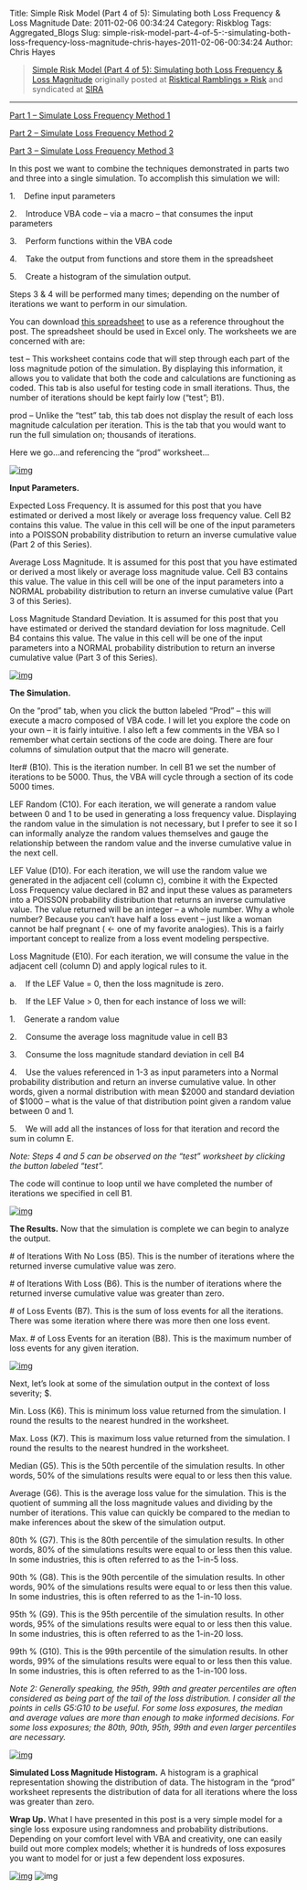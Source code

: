 Title: Simple Risk Model (Part 4 of 5):  Simulating both Loss Frequency & Loss Magnitude
Date: 2011-02-06 00:34:24
Category: Riskblog
Tags: Aggregated_Blogs
Slug: simple-risk-model-part-4-of-5-:-simulating-both-loss-frequency-loss-magnitude-chris-hayes-2011-02-06-00:34:24
Author: Chris Hayes

>[Simple Risk Model (Part 4 of 5):  Simulating both Loss Frequency & Loss Magnitude](http://risktical.com/2011/02/05/simple-risk-model-part-4-of-5-simulating-both-loss-frequency-loss-magnitude/) originally posted at [Risktical Ramblings » Risk](http://risktical.com) and syndicated at [SIRA](http://societyinforisk.org)
***
[Part 1 – Simulate Loss Frequency Method 1](http://risktical.wordpress.com/2010/10/25/simple-risk-model-part-1-of-5-simulate-loss-frequency-1/)

[Part 2 – Simulate Loss Frequency Method 2](http://risktical.wordpress.com/2010/11/01/simple-risk-model-part-2-of-5-simulate-loss-frequency-2/)

[Part 3 – Simulate Loss Frequency Method 3](http://risktical.wordpress.com/2010/12/22/simple-risk-model-part-3-of-5-simulate-loss-magnitude/)

In this post we want to combine the techniques demonstrated in parts two and three into a single simulation. To accomplish this simulation we will:

1.    Define input parameters

2.    Introduce VBA code – via a macro – that consumes the input parameters

3.    Perform functions within the VBA code

4.    Take the output from functions and store them in the spreadsheet

5.    Create a histogram of the simulation output.

Steps 3 & 4 will be performed many times; depending on the number of iterations we want to perform in our simulation.

You can download [this spreadsheet](https://docs.google.com/leaf?id=0Bz8cH-U2GOVTMmMyOTQ2ZTktM2VhZS00NGJkLThhYzAtMzkwM2JiZjNhZjNk&hl=en&authkey=CM71zP4D) to use as a reference throughout the post. The spreadsheet should be used in Excel only. The worksheets we are concerned with are:

test – This worksheet contains code that will step through each part of the loss magnitude potion of the simulation. By displaying this information, it allows you to validate that both the code and calculations are functioning as coded. This tab is also useful for testing code in small iterations. Thus, the number of iterations should be kept fairly low (“test”; B1).

prod – Unlike the “test” tab, this tab does not display the result of each loss magnitude calculation per iteration. This is the tab that you would want to run the full simulation on; thousands of iterations.

Here we go…and referencing the “prod” worksheet…

[![img](http://risktical.files.wordpress.com/2011/02/model_4_input.jpg?w=450 "model_4_input")](http://risktical.files.wordpress.com/2011/02/model_4_input.jpg)

**Input Parameters.**

Expected Loss Frequency. It is assumed for this post that you have estimated or derived a most likely or average loss frequency value. Cell B2 contains this value. The value in this cell will be one of the input parameters into a POISSON probability distribution to return an inverse cumulative value (Part 2 of this Series).

Average Loss Magnitude. It is assumed for this post that you have estimated or derived a most likely or average loss magnitude value. Cell B3 contains this value. The value in this cell will be one of the input parameters into a NORMAL probability distribution to return an inverse cumulative value (Part 3 of this Series).

Loss Magnitude Standard Deviation. It is assumed for this post that you have estimated or derived the standard deviation for loss magnitude. Cell B4 contains this value. The value in this cell will be one of the input parameters into a NORMAL probability distribution to return an inverse cumulative value (Part 3 of this Series).

[![img](http://risktical.files.wordpress.com/2011/02/model_4_output.jpg?w=450 "model_4_output")](http://risktical.files.wordpress.com/2011/02/model_4_output.jpg)

**The Simulation.**

On the “prod” tab, when you click the button labeled “Prod” – this will execute a macro composed of VBA code. I will let you explore the code on your own – it is fairly intuitive. I also left a few comments in the VBA so I remember what certain sections of the code are doing. There are four columns of simulation output that the macro will generate.

Iter\# (B10). This is the iteration number. In cell B1 we set the number of iterations to be 5000. Thus, the VBA will cycle through a section of its code 5000 times.

LEF Random (C10). For each iteration, we will generate a random value between 0 and 1 to be used in generating a loss frequency value. Displaying the random value in the simulation is not necessary, but I prefer to see it so I can informally analyze the random values themselves and gauge the relationship between the random value and the inverse cumulative value in the next cell.

LEF Value (D10). For each iteration, we will use the random value we generated in the adjacent cell (column c), combine it with the Expected Loss Frequency value declared in B2 and input these values as parameters into a POISSON probability distribution that returns an inverse cumulative value. The value returned will be an integer – a whole number. Why a whole number? Because you can’t have half a loss event – just like a woman cannot be half pregnant ( \<- one of my favorite analogies). This is a fairly important concept to realize from a loss event modeling perspective.

Loss Magnitude (E10). For each iteration, we will consume the value in the adjacent cell (column D) and apply logical rules to it.

a.    If the LEF Value = 0, then the loss magnitude is zero.

b.    If the LEF Value \> 0, then for each instance of loss we will:

1.    Generate a random value

2.    Consume the average loss magnitude value in cell B3

3.    Consume the loss magnitude standard deviation in cell B4

4.    Use the values referenced in 1-3 as input parameters into a Normal probability distribution and return an inverse cumulative value. In other words, given a normal distribution with mean \$2000 and standard deviation of \$1000 – what is the value of that distribution point given a random value between 0 and 1.

5.    We will add all the instances of loss for that iteration and record the sum in column E.

*Note: Steps 4 and 5 can be observed on the “test” worksheet by clicking the button labeled “test”.*

The code will continue to loop until we have completed the number of iterations we specified in cell B1.

[![img](http://risktical.files.wordpress.com/2011/02/model_4_results1.jpg?w=450 "model_4_results1")](http://risktical.files.wordpress.com/2011/02/model_4_results1.jpg)

**The Results.** Now that the simulation is complete we can begin to analyze the output.

\# of Iterations With No Loss (B5). This is the number of iterations where the returned inverse cumulative value was zero.

\# of Iterations With Loss (B6). This is the number of iterations where the returned inverse cumulative value was greater than zero.

\# of Loss Events (B7). This is the sum of loss events for all the iterations. There was some iteration where there was more then one loss event.

Max. \# of Loss Events for an iteration (B8). This is the maximum number of loss events for any given iteration.

[![img](http://risktical.files.wordpress.com/2011/02/model_4_results2.jpg?w=450&h=138 "model_4_results2")](http://risktical.files.wordpress.com/2011/02/model_4_results2.jpg)

Next, let’s look at some of the simulation output in the context of loss severity; \$.

Min. Loss (K6). This is minimum loss value returned from the simulation. I round the results to the nearest hundred in the worksheet.

Max. Loss (K7). This is maximum loss value returned from the simulation. I round the results to the nearest hundred in the worksheet.

Median (G5). This is the 50th percentile of the simulation results. In other words, 50% of the simulations results were equal to or less then this value.

Average (G6). This is the average loss value for the simulation. This is the quotient of summing all the loss magnitude values and dividing by the number of iterations. This value can quickly be compared to the median to make inferences about the skew of the simulation output.

80th % (G7). This is the 80th percentile of the simulation results. In other words, 80% of the simulations results were equal to or less then this value. In some industries, this is often referred to as the 1-in-5 loss.

90th % (G8). This is the 90th percentile of the simulation results. In other words, 90% of the simulations results were equal to or less then this value. In some industries, this is often referred to as the 1-in-10 loss.

95th % (G9). This is the 95th percentile of the simulation results. In other words, 95% of the simulations results were equal to or less then this value. In some industries, this is often referred to as the 1-in-20 loss.

99th % (G10). This is the 99th percentile of the simulation results. In other words, 99% of the simulations results were equal to or less then this value. In some industries, this is often referred to as the 1-in-100 loss.

*Note 2: Generally speaking, the 95th, 99th and greater percentiles are often considered as being part of the tail of the loss distribution. I consider all the points in cells G5:G10 to be useful. For some loss exposures, the median and average values are more than enough to make informed decisions. For some loss exposures; the 80th, 90th, 95th, 99th and even larger percentiles are necessary.*

[![img](http://risktical.files.wordpress.com/2011/02/model_4_results_3.jpg?w=450&h=262 "model_4_results_3")](http://risktical.files.wordpress.com/2011/02/model_4_results_3.jpg)

**Simulated Loss Magnitude Histogram.** A histogram is a graphical representation showing the distribution of data. The histogram in the “prod” worksheet represents the distribution of data for all iterations where the loss was greater than zero.

**Wrap Up.** What I have presented in this post is a very simple model for a single loss exposure using randomness and probability distributions. Depending on your comfort level with VBA and creativity, one can easily build out more complex models; whether it is hundreds of loss exposures you want to model for or just a few dependent loss exposures.

[![img](/images/blank.png)](#) ![img](http://pixel.wp.com/b.gif?host=risktical.com&blog=4314091&post=361&subd=risktical&ref=&feed=1)


